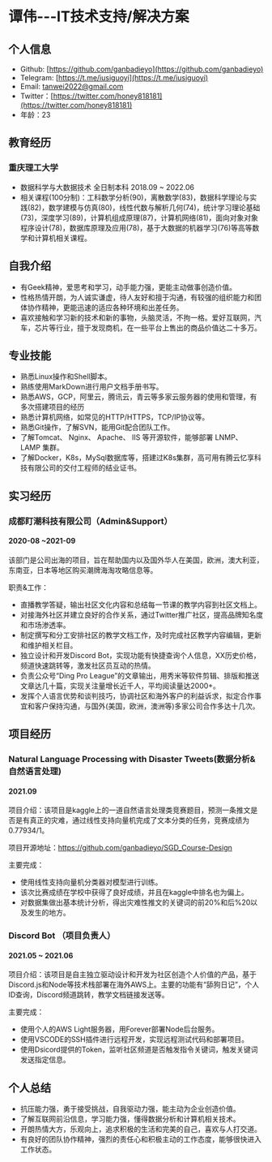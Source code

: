 # 谭伟---IT技术支持/解决方案

## 个人信息

- Github: [https://github.com/ganbadieyo](https://github.com/ganbadieyo)
- Telegram: [https://t.me/iusiguoyi](https://t.me/iusiguoyi)
- Email: tanwei2022@gmail.com
- Twitter：[https://twitter.com/honey818181](https://twitter.com/honey818181)
- 年龄：23

## 教育经历

### 重庆理工大学 

- 数据科学与大数据技术 全日制本科  2018.09 ~ 2022.06
- 相关课程(100分制)：工科数学分析(90)，离散数学(83)，数据科学理论与实践(82)，数学建模与仿真(80)，线性代数与解析几何(74)，统计学习理论基础(73)，深度学习(89)，计算机组成原理(87)，计算机网络(81)，面向对象对象程序设计(78)，数据库原理及应用(78)，基于大数据的机器学习(76)等高等数学和计算机相关课程。

## 自我介绍

- 有Geek精神，爱思考和学习，动手能力强，更能主动做事创造价值。
- 性格热情开朗，为人诚实谦虚，待人友好和擅于沟通，有较强的组织能力和团体协作精神，更能迅速的适应各种环境和出差任务。
- 喜欢接触和学习新的技术和新的事物，头脑灵活，不拘一格。爱好互联网，汽车，芯片等行业，擅于发现商机，在一些平台上售出的商品价值达二十多万。

## 专业技能

- 熟悉Linux操作和Shell脚本。
- 熟练使用MarkDown进行用户文档手册书写。
- 熟悉AWS，GCP，阿里云，腾讯云，青云等多家云服务器的使用和管理，有多次搭建项目的经历
- 熟悉计算机网络，如常见的HTTP/HTTPS，TCP/IP协议等。
- 熟悉Git操作，了解SVN，能用Git配合团队工作。
- 了解Tomcat、 Nginx、 Apache、 IIS 等开源软件，能够部署 LNMP、 LAMP 集群。
- 了解Docker，K8s，MySql数据库等，搭建过K8s集群，高可用有腾云忆享科技有限公司的交付工程师的结业证书。

## 实习经历

### 成都盯潮科技有限公司（Admin&Support）

#### 2020-08 ~2021-09

该部门是公司出海的项目，旨在帮助国内以及国外华人在美国，欧洲，澳大利亚，东南亚，日本等地区购买潮牌海淘攻略信息等。

职责&工作：

- 直播教学答疑，输出社区文化内容和总结每一节课的教学内容到社区文档上。
- 对接海外社区并建立良好的合作关系，通过Twitter推广社区，提高品牌知名度和市场渗透率。
- 制定撰写和分工安排社区的教学文档工作，及时完成社区教学内容编辑，更新和维护相关栏目。
- 独立设计和开发Discord Bot，实现功能有快捷查询个人信息，XX历史价格，频道快速跳转等，激发社区员互动的热情。
- 负责公众号“Ding Pro League”的文章输出，用秀米等软件剪辑、排版和推送文章达几十篇，实现关注量增长近千人，平均阅读量达2000+。
- 发挥个人语言优势和谈判技巧，协调社区和海外客户的利益诉求，拟定合作事宜和客户保持沟通，与国外(美国，欧洲，澳洲等)多家公司合作多达十几次。

## 项目经历

### Natural Language Processing with Disaster Tweets(数据分析&自然语言处理)

#### 2021.09

项目介绍：该项目是kaggle上的一道自然语言处理类竞赛题目，预测一条推文是否是有真正的灾难，通过线性支持向量机完成了文本分类的任务，竞赛成绩为0.77934/1。

项目开源地址：https://github.com/ganbadieyo/SGD_Course-Design

主要完成：

- 使用线性支持向量机分类器对模型进行训练。
- 该次比赛成绩在学校中获得了良好成绩，并且在kaggle中排名也为偏上。
- 对数据集做出基本统计分析，得出灾难性推文的关键词的前20%和后%20以及发生的地方。

### Discord Bot （项目负责人）

#### 2021.05 ~ 2021.06

项目介绍：该项目是自主独立驱动设计和开发为社区创造个人价值的产品，基于Discord.js和Node等技术栈部署在海外AWS上。主要的功能有“舔狗日记”，个人ID查询，Discord频道跳转，教学文档链接发送等。

主要完成：

- 使用个人的AWS Light服务器，用Forever部署Node后台服务。
- 使用VSCODE的SSH插件进行远程开发，实现远程测试代码和部署项目。
- 使用Dsicord提供的Token，监听社区频道是否触发指令关键词，触发关键词发送指定信息。

## 个人总结

- 抗压能力强，勇于接受挑战，自我驱动力强，能主动为企业创造价值。
- 了解互联网前沿信息，学习能力强，懂得数据分析和计算机相关技术。
- 开朗热情大方，乐观向上，追求积极的生活和完美的自己，喜欢与人打交道。
- 有良好的团队协作精神，强烈的责任心和积极主动的工作态度，能够很快进入工作状态。
